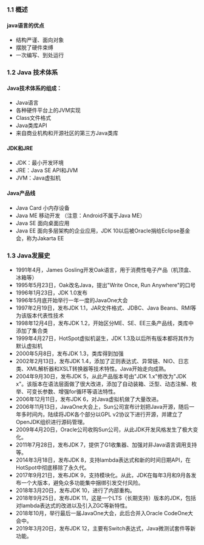 ### 1.1 概述

#### java语言的优点

- 结构严谨、面向对象
- 摆脱了硬件束缚
- 一次编写、到处运行

### 1.2 Java 技术体系

#### Java技术体系的组成：

- Java语言
- 各种硬件平台上的JVM实现
- Class文件格式
- Java类库API
- 来自商业机构和开源社区的第三方Java类库

#### JDK和JRE

- JDK：最小开发环境
- JRE：Java SE API和JVM
- JVM：Java虚拟机

#### Java产品线

- Java Card 小内存设备
- Java ME 移动开发 （注意：Android不属于Java ME）
- Java SE 面向桌面应用
- Java EE 面向多层架构的企业应用，JDK 10以后被Oracle捐给Eclipse基金会，称为Jakarta EE

### 1.3 Java发展史

- 1991年4月，James Gosling开发Oak语言，用于消费性电子产品（机顶盒、冰箱等）
- 1995年5月23日，Oak改名Java，提出"Write Once, Run Anywhere"的口号
- 1996年1月23日，JDK 1.0发布
- 1996年5月底开始举行一年一度的JavaOne大会
- 1997年2月19日，发布JDK 1.1，JAR文件格式、JDBC、Java Beans、RMI等为该版本代表性技术
- 1998年12月4日，发布JDK 1.2，开始区分ME、SE、EE三条产品线，类库中添加了集合类
- 1999年4月27日，HotSpot虚拟机诞生，JDK 1.3及以后所有版本都将其作为默认虚拟机
- 2000年5月8日，发布JDK 1.3，类库得到加强
- 2002年2月13日，发布JDK 1.4，添加了正则表达式、异常链、NIO、日志类、XML解析器和XSLT转换器等技术特性。Java开始走向成熟。
- 2004年9月30日，发布JDK 5，从此产品版本号由"JDK 1.x"修改为"JDK x"。该版本在语法层面做了很大改进，添加了自动装箱、泛型、动态注解、枚举、可变长参数、增强for循环等语法特性。
- 2006年12月11日，发布JDK 6，对Java虚拟机做了大量改进。
- 2006年11月13日，JavaOne大会上，Sun公司宣布计划把Java开源，随后一年多时间内，陆续将JDK各个部分以GPL v2协议下进行开源，并建立了OpenJDK组织进行源码管理。
- 2009年4月20日，Oracle公司收购Sun公司，从此JDK开发风格发生了极大变化。
- 2011年7月28日，发布JDK 7，提供了G1收集器、加强对非Java语言调用支持等。
- 2014年3月18日，发布JDK 8，支持lambda表达式和新的时间日期API，在HotSpot中彻底移除了永久代。
- 2017年9月21日，发布JDK 9，支持模块化。从此，JDK在每年3月和9月各发布一个大版本，避免众多功能集中捆绑引发交付风险。
- 2018年3月20日，发布JDK 10，进行了内部重构。
- 2018年9月25日，发布JDK 11，这是一个LTS（长期支持）版本的JDK，包括对lambda表达式的改进以及引入ZGC等新特性。
- 2018年10月，举行最后一届JavaOne大会，此后合并入Oracle CodeOne大会中。
- 2019年3月20日，发布JDK 12，主要有Switch表达式，Java微测试套件等新功能。
